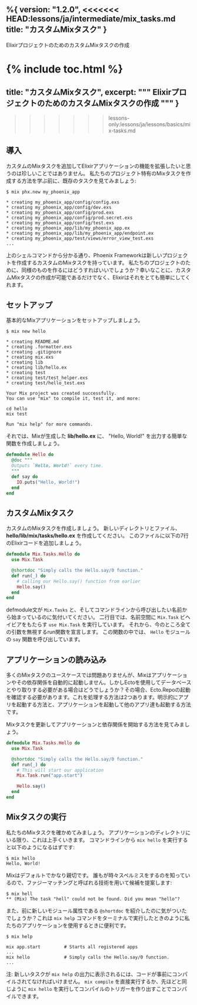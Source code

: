 %{
  version: "1.2.0",
<<<<<<< HEAD:lessons/ja/intermediate/mix_tasks.md
  title: "カスタムMixタスク"
}
---

ElixirプロジェクトのためのカスタムMixタスクの作成

{% include toc.html %}
=======
  title: "カスタムMixタスク",
  excerpt: """
  ElixirプロジェクトのためのカスタムMixタスクの作成
  """
}
---
>>>>>>> lessons-only:lessons/ja/lessons/basics/mix-tasks.md

## 導入

カスタムのMixタスクを追加してElixirアプリケーションの機能を拡張したいと思うのは珍しいことではありません。
私たちのプロジェクト特有のMixタスクを作成する方法を学ぶ前に、既存のタスクを見てみましょう:

```shell
$ mix phx.new my_phoenix_app

* creating my_phoenix_app/config/config.exs
* creating my_phoenix_app/config/dev.exs
* creating my_phoenix_app/config/prod.exs
* creating my_phoenix_app/config/prod.secret.exs
* creating my_phoenix_app/config/test.exs
* creating my_phoenix_app/lib/my_phoenix_app.ex
* creating my_phoenix_app/lib/my_phoenix_app/endpoint.ex
* creating my_phoenix_app/test/views/error_view_test.exs
...
```

上のシェルコマンドから分かる通り、Phoenix Frameworkは新しいプロジェクトを作成するカスタムのMixタスクを持っています。
私たちのプロジェクトのために、同様のものを作るにはどうすればいいでしょうか？幸いなことに、カスタムMixタスクの作成が可能であるだけでなく、Elixirはそれをとても簡単にしてくれます。

## セットアップ

基本的なMixアプリケーションをセットアップしましょう。

```shell
$ mix new hello

* creating README.md
* creating .formatter.exs
* creating .gitignore
* creating mix.exs
* creating lib
* creating lib/hello.ex
* creating test
* creating test/test_helper.exs
* creating test/hello_test.exs

Your Mix project was created successfully.
You can use "mix" to compile it, test it, and more:

cd hello
mix test

Run "mix help" for more commands.
```

それでは、Mixが生成した **lib/hello.ex** に、 "Hello, World!" を出力する簡単な関数を作成しましょう。

```elixir
defmodule Hello do
  @doc """
  Outputs `Hello, World!` every time.
  """
  def say do
    IO.puts("Hello, World!")
  end
end
```

## カスタムMixタスク

カスタムのMixタスクを作成しましょう。
新しいディレクトリとファイル、 **hello/lib/mix/tasks/hello.ex** を作成してください。
このファイルに以下の7行のElixirコードを追加しましょう。

```elixir
defmodule Mix.Tasks.Hello do
  use Mix.Task

  @shortdoc "Simply calls the Hello.say/0 function."
  def run(_) do
    # calling our Hello.say() function from earlier
    Hello.say()
  end
end
```

defmodule文が `Mix.Tasks` と、そしてコマンドラインから呼び出したい名前から始まっているのに気付いてください。
二行目では、名前空間に `Mix.Task` ビヘイビアをもたらす `use Mix.Task` を実行しています。
それから、今のところ全ての引数を無視するrun関数を宣言します。
この関数の中では、 `Hello` モジュールの `say` 関数を呼び出しています。

## アプリケーションの読み込み

多くのMixタスクのユースケースでは問題ありませんが、Mixはアプリケーションやその依存関係を自動的に起動しません。しかしEctoを使用してデータベースとやり取りする必要がある場合はどうでしょうか？その場合、Ecto.Repoの起動を確認する必要があります。これを処理する方法は2つあります。明示的にアプリを起動する方法と、アプリケーションを起動して他のアプリ達も起動する方法です。

Mixタスクを更新してアプリケーションと依存関係を開始する方法を見てみましょう。

```elixir
defmodule Mix.Tasks.Hello do
  use Mix.Task

  @shortdoc "Simply calls the Hello.say/0 function."
  def run(_) do
    # This will start our application
    Mix.Task.run("app.start")

    Hello.say()
  end
end
```

## Mixタスクの実行

私たちのMixタスクを確かめてみましょう。
アプリケーションのディレクトリにいる限り、これは上手くいきます。
コマンドラインから `mix hello` を実行すると以下のようになるはずです:

```shell
$ mix hello
Hello, World!
```

Mixはデフォルトでかなり親切です。
誰もが時々スペルミスをするのを知っているので、ファジーマッチングと呼ばれる技術を用いて候補を提案します:

```shell
$ mix hell
** (Mix) The task "hell" could not be found. Did you mean "hello"?
```

また、前に新しいモジュール属性である `@shortdoc` を紹介したのに気がついたでしょうか？これは `mix help` コマンドをターミナルで実行したときのように私たちのアプリケーションを使用するときに便利です。

```shell
$ mix help

mix app.start         # Starts all registered apps
...
mix hello             # Simply calls the Hello.say/0 function.
...
```

注: 新しいタスクが `mix help` の出力に表示されるには、コードが事前にコンパイルされてなければいけません。
`mix compile` を直接実行するか、先ほどと同じように `mix hello` を実行してコンパイルのトリガーを作り出すことでコンパイルできます。
